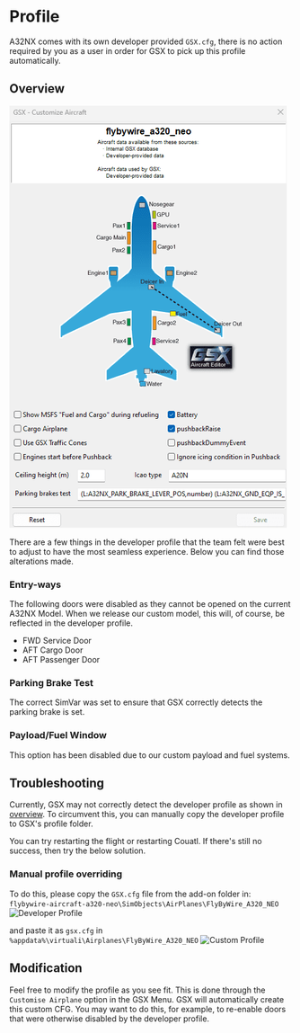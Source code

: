 # Profile

A32NX comes with its own developer provided `GSX.cfg`, there is no action required by you as a user in order for GSX to pick up this profile automatically.

## Overview

![Developer Profile](../../assets/feature-guides/../gsxintegration/gsx-profile-page.png)

There are a few things in the developer profile that the team felt were best to adjust to have the most seamless experience. Below you can find those alterations made.

### Entry-ways
The following doors were disabled as they cannot be opened on the current A32NX Model. When we release our custom model, this will, of course, be reflected in the developer profile.

- FWD Service Door
- AFT Cargo Door
- AFT Passenger Door

### Parking Brake Test
The correct SimVar was set to ensure that GSX correctly detects the parking brake is set.

### Payload/Fuel Window
This option has been disabled due to our custom payload and fuel systems.

## Troubleshooting
Currently, GSX may not correctly detect the developer profile as shown in [overview](#overview). To circumvent this, you can manually copy the developer profile to GSX's profile folder.

You can try restarting the flight or restarting Couatl. If there's still no success, then try the below solution.

### Manual profile overriding

To do this, please copy the `GSX.cfg` file from the add-on folder in: `flybywire-aircraft-a320-neo\SimObjects\AirPlanes\FlyByWire_A320_NEO`
![Developer Profile](../../assets/feature-guides/../gsxintegration/gsx-profile-developer.png)

and paste it as `gsx.cfg` in `%appdata%\virtuali\Airplanes\FlyByWire_A320_NEO`
![Custom Profile](../../assets/feature-guides/../gsxintegration/gsx-profile-custom.png)

## Modification

Feel free to modify the profile as you see fit. This is done through the `Customise Airplane` option in the GSX Menu. GSX will automatically create this custom CFG. You may want to do this, for example, to re-enable doors that were otherwise disabled by the developer profile.